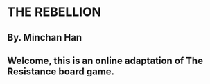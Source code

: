 # THE REBELLION
## By. Minchan Han

## Welcome, this is an online adaptation of The Resistance board game.
